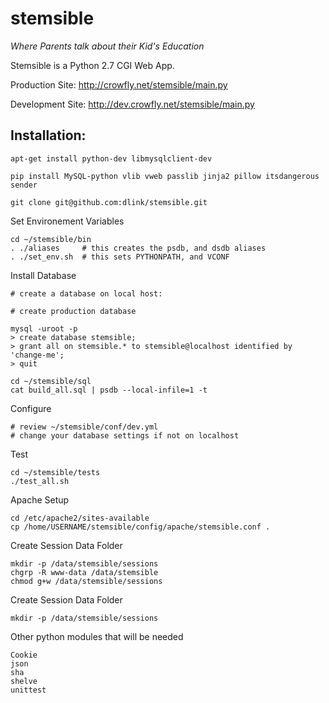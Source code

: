 # stemsible

*Where Parents talk about their Kid's Education*

Stemsible is a Python 2.7 CGI Web App.

Production Site: http://crowfly.net/stemsible/main.py

Development Site: http://dev.crowfly.net/stemsible/main.py

## Installation:
```
apt-get install python-dev libmysqlclient-dev

pip install MySQL-python vlib vweb passlib jinja2 pillow itsdangerous sender

git clone git@github.com:dlink/stemsible.git
```

Set Environement Variables
```
cd ~/stemsible/bin
. ./aliases     # this creates the psdb, and dsdb aliases
. ./set_env.sh  # this sets PYTHONPATH, and VCONF
```

Install Database
```
# create a database on local host:

# create production database

mysql -uroot -p
> create database stemsible;
> grant all on stemsible.* to stemsible@localhost identified by 'change-me';
> quit

cd ~/stemsible/sql
cat build_all.sql | psdb --local-infile=1 -t
```

Configure
```
# review ~/stemsible/conf/dev.yml
# change your database settings if not on localhost
```

Test
```
cd ~/stemsible/tests
./test_all.sh
```

Apache Setup
```
cd /etc/apache2/sites-available
cp /home/USERNAME/stemsible/config/apache/stemsible.conf .
```

Create Session Data Folder
```
mkdir -p /data/stemsible/sessions
chgrp -R www-data /data/stemsible
chmod g+w /data/stemsible/sessions
```

Create Session Data Folder
```
mkdir -p /data/stemsible/sessions
```

Other python modules that will be needed
```
Cookie
json
sha
shelve
unittest
```
